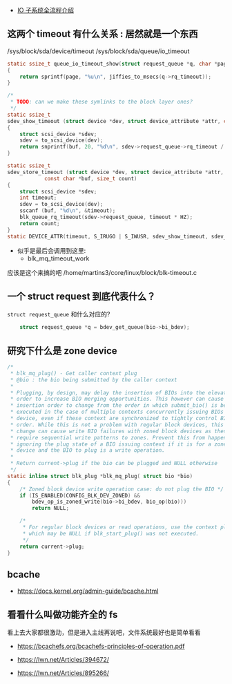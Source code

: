 - [IO 子系统全流程介绍](https://zhuanlan.zhihu.com/p/545906763)

## 这两个 timeout 有什么关系 : 居然就是一个东西
/sys/block/sda/device/timeout
/sys/block/sda/queue/io_timeout

```c
static ssize_t queue_io_timeout_show(struct request_queue *q, char *page)
{
	return sprintf(page, "%u\n", jiffies_to_msecs(q->rq_timeout));
}
```

```c
/*
 * TODO: can we make these symlinks to the block layer ones?
 */
static ssize_t
sdev_show_timeout (struct device *dev, struct device_attribute *attr, char *buf)
{
	struct scsi_device *sdev;
	sdev = to_scsi_device(dev);
	return snprintf(buf, 20, "%d\n", sdev->request_queue->rq_timeout / HZ);
}

static ssize_t
sdev_store_timeout (struct device *dev, struct device_attribute *attr,
		    const char *buf, size_t count)
{
	struct scsi_device *sdev;
	int timeout;
	sdev = to_scsi_device(dev);
	sscanf (buf, "%d\n", &timeout);
	blk_queue_rq_timeout(sdev->request_queue, timeout * HZ);
	return count;
}
static DEVICE_ATTR(timeout, S_IRUGO | S_IWUSR, sdev_show_timeout, sdev_store_timeout);
```

- 似乎是最后会调用到这里:
  - blk_mq_timeout_work

应该是这个来搞的吧
/home/martins3/core/linux/block/blk-timeout.c

## 一个 struct request 到底代表什么？
`struct request_queue` 和什么对应的?

```c
	struct request_queue *q = bdev_get_queue(bio->bi_bdev);
```

## 研究下什么是 zone device

```c
/*
 * blk_mq_plug() - Get caller context plug
 * @bio : the bio being submitted by the caller context
 *
 * Plugging, by design, may delay the insertion of BIOs into the elevator in
 * order to increase BIO merging opportunities. This however can cause BIO
 * insertion order to change from the order in which submit_bio() is being
 * executed in the case of multiple contexts concurrently issuing BIOs to a
 * device, even if these context are synchronized to tightly control BIO issuing
 * order. While this is not a problem with regular block devices, this ordering
 * change can cause write BIO failures with zoned block devices as these
 * require sequential write patterns to zones. Prevent this from happening by
 * ignoring the plug state of a BIO issuing context if it is for a zoned block
 * device and the BIO to plug is a write operation.
 *
 * Return current->plug if the bio can be plugged and NULL otherwise
 */
static inline struct blk_plug *blk_mq_plug( struct bio *bio)
{
	/* Zoned block device write operation case: do not plug the BIO */
	if (IS_ENABLED(CONFIG_BLK_DEV_ZONED) &&
	    bdev_op_is_zoned_write(bio->bi_bdev, bio_op(bio)))
		return NULL;

	/*
	 * For regular block devices or read operations, use the context plug
	 * which may be NULL if blk_start_plug() was not executed.
	 */
	return current->plug;
}
```

## bcache
- https://docs.kernel.org/admin-guide/bcache.html

## 看看什么叫做功能齐全的 fs
看上去大家都很激动，但是进入主线再说吧，文件系统最好也是简单看看
- https://bcachefs.org/bcachefs-principles-of-operation.pdf

- https://lwn.net/Articles/394672/
- https://lwn.net/Articles/895266/

